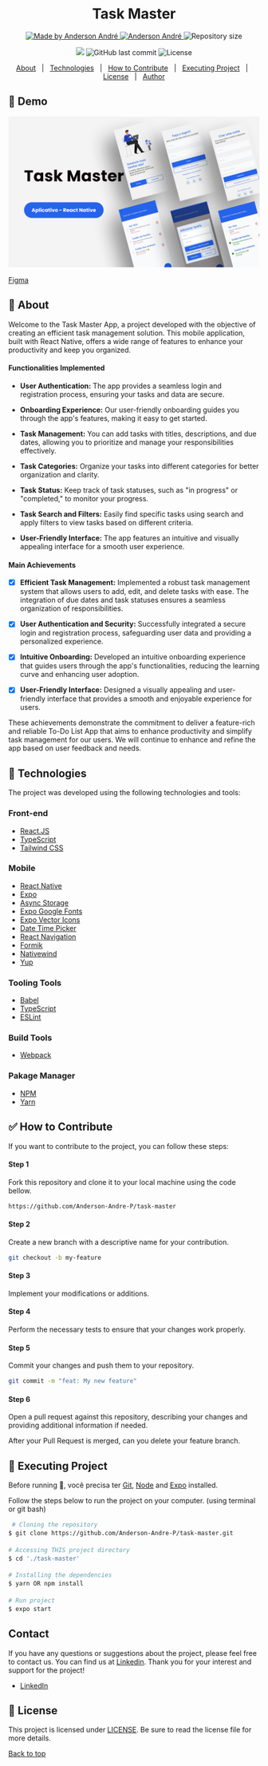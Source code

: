 <!---
Titulo: Modelo de README
Nome do repositório: task-master
Data do upload: 15.07.23
Cor do badge: 2563EB
-->

<h1 align="center">Task Master</h1>

<p align="center">
  <a href="https://github.com/Anderson-Andre-P/task-master">
    <img alt="Made by Anderson André" src="https://img.shields.io/badge/-Github-2563EB?style=for-the-badge&logo=Github&logoColor=white&link=https://github.com/Anderson-Andre-P" />
  </a>
  <a href="https://www.linkedin.com/in/anderson-andre-pereira/">
      <img alt="Anderson André" src="https://img.shields.io/badge/-Anderson%20André-2563EB?style=for-the-badge&logo=Linkedin&logoColor=white" />
   </a>
  <img alt="Repository size" src="https://img.shields.io/github/repo-size/Anderson-Andre-P/task-master?style=for-the-badge&label=Repo%20Size:&labelColor=2563EB&color=2563EB">
  </p>

  <p align="center">
    <img src="https://img.shields.io/badge/task_master-15.07.23-2563EB?style=for-the-badge&labelColor=2563EB">
    <img alt="GitHub last commit" src="https://img.shields.io/github/last-commit/Anderson-Andre-P/task-master?style=for-the-badge&label=last%20commit:&labelColor=2563EB&color=2563EB">
    <img alt="License" src="https://img.shields.io/badge/license-MIT-2563EB?style=for-the-badge&labelColor=2563EB&color=2563EB">
</p>

<p align="center">
  <a href="#dart-about">About</a> &#xa0; | &#xa0; 
  <a href="#rocket-technologies">Technologies</a> &#xa0; | &#xa0;
  <a href="#white_check_mark-how-to-contribute">How to Contribute</a> &#xa0; | &#xa0;
  <a href="#checkered_flag-executing-project">Executing Project</a> &#xa0; | &#xa0;
  <a href="#memo-license">License</a> &#xa0; | &#xa0;
  <a href="https://github.com/Anderson-Andre-P" target="_blank">Author</a>
</p>

## :link: Demo

![Demo](/Thumbnail.png)

[Figma](https://www.figma.com/file/7hPexVMKx5ZPevRnVcKVlh/Task-Master?type=design&node-id=19%3A3&mode=design&t=7POHmtOTrUIoyqvA-1)

## :dart: About

Welcome to the Task Master App, a project developed with the objective of creating an efficient task management solution. This mobile application, built with React Native, offers a wide range of features to enhance your productivity and keep you organized.

#### Functionalities Implemented

- **User Authentication:** The app provides a seamless login and registration process, ensuring your tasks and data are secure.

- **Onboarding Experience:** Our user-friendly onboarding guides you through the app's features, making it easy to get started.

- **Task Management:** You can add tasks with titles, descriptions, and due dates, allowing you to prioritize and manage your responsibilities effectively.

- **Task Categories:** Organize your tasks into different categories for better organization and clarity.

- **Task Status:** Keep track of task statuses, such as "in progress" or "completed," to monitor your progress.

- **Task Search and Filters:** Easily find specific tasks using search and apply filters to view tasks based on different criteria.

- **User-Friendly Interface:** The app features an intuitive and visually appealing interface for a smooth user experience.

#### Main Achievements

- [x] **Efficient Task Management:** Implemented a robust task management system that allows users to add, edit, and delete tasks with ease. The integration of due dates and task statuses ensures a seamless organization of responsibilities.

- [x] **User Authentication and Security:** Successfully integrated a secure login and registration process, safeguarding user data and providing a personalized experience.

- [x] **Intuitive Onboarding:** Developed an intuitive onboarding experience that guides users through the app's functionalities, reducing the learning curve and enhancing user adoption.

- [x] **User-Friendly Interface:** Designed a visually appealing and user-friendly interface that provides a smooth and enjoyable experience for users.

These achievements demonstrate the commitment to deliver a feature-rich and reliable To-Do List App that aims to enhance productivity and simplify task management for our users. We will continue to enhance and refine the app based on user feedback and needs.

## :rocket: Technologies

The project was developed using the following technologies and tools:

### Front-end

- [React.JS](https://pt-br.reactjs.org/)
- [TypeScript](https://www.typescriptlang.org/)
- [Tailwind CSS](https://tailwindcss.com/)

### Mobile

- [React Native](https://reactnative.dev/)
- [Expo](https://expo.dev/)
- [Async Storage](https://www.npmjs.com/package/@react-native-async-storage/async-storage)
- [Expo Google Fonts](https://docs.expo.dev/develop/user-interface/fonts/)
- [Expo Vector Icons](https://icons.expo.fyi/Index)
- [Date Time Picker](https://github.com/react-native-datetimepicker/datetimepicker)
- [React Navigation](https://reactnavigation.org/)
- [Formik](https://formik.org/)
- [Nativewind](https://www.nativewind.dev/)
- [Yup](https://www.npmjs.com/package/yup)

### Tooling Tools

- [Babel](https://babeljs.io/)
- [TypeScript](https://www.typescriptlang.org/)
- [ESLint](https://eslint.org/)

### Build Tools

- [Webpack](https://webpack.js.org/)

### Pakage Manager

- [NPM](https://www.npmjs.com/)
- [Yarn](https://yarnpkg.com/)

## :white_check_mark: How to Contribute

If you want to contribute to the project, you can follow these steps:

#### Step 1

Fork this repository and clone it to your local machine using the code bellow.

```bash
https://github.com/Anderson-Andre-P/task-master
```

#### Step 2

Create a new branch with a descriptive name for your contribution.

```bash
git checkout -b my-feature
```

#### Step 3

Implement your modifications or additions.

#### Step 4

Perform the necessary tests to ensure that your changes work properly.

#### Step 5

Commit your changes and push them to your repository.

```bash
git commit -m "feat: My new feature"
```

#### Step 6

Open a pull request against this repository, describing your changes and providing additional information if needed.

After your Pull Request is merged, can you delete your feature branch.

## :checkered_flag: Executing Project

Before running :checkered_flag:, você precisa ter [Git](https://git-scm.com), [Node](https://nodejs.org/en/) and [Expo](https://expo.dev/) installed.

Follow the steps below to run the project on your computer. (using terminal or git bash)

```bash
 # Cloning the repository
$ git clone https://github.com/Anderson-Andre-P/task-master.git

# Accessing THIS project directory
$ cd './task-master'

# Installing the dependencies
$ yarn OR npm install

# Run project
$ expo start
```

<!-- You can see how the application looks in its web version <a href="https://genuine-pika-26f547.netlify.app/">clicking here</a> -->

## Contact

If you have any questions or suggestions about the project, please feel free to contact us. You can find us at [Linkedin](https://www.linkedin.com/in/anderson-andre-pereira/). Thank you for your interest and support for the project!

- [LinkedIn](https://www.linkedin.com/in/anderson-andre-pereira/)

<!-- &#xa0; -->

## :memo: License

This project is licensed under [LICENSE](LICENSE.md). Be sure to read the license file for more details.

<a href="#top">Back to top</a>

